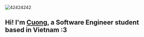 ![42424242](https://github.com/user-attachments/assets/ac16eb2e-a526-4bbf-9417-f66fb6b33437)

## Hi! I'm [Cuong](https://www.linkedin.com/in/huynh-cuong-0076832a3/), a Software Engineer student based in Vietnam :3


<!--
**cuongh1799/cuongh1799** is a ✨ _special_ ✨ repository because its `README.md` (this file) appears on your GitHub profile.

Here are some ideas to get you started:

- 🔭 I’m currently working on ...
- 🌱 I’m currently learning ...
- 👯 I’m looking to collaborate on ...
- 🤔 I’m looking for help with ...
- 💬 Ask me about ...
- 📫 How to reach me: ...
- 😄 Pronouns: ...
- ⚡ Fun fact: ...
-->
